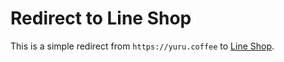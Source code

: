 # Redirect to Line Shop

This is a simple redirect from `https://yuru.coffee` to [Line Shop](https://shop.line.me/@yuru.coffee).
